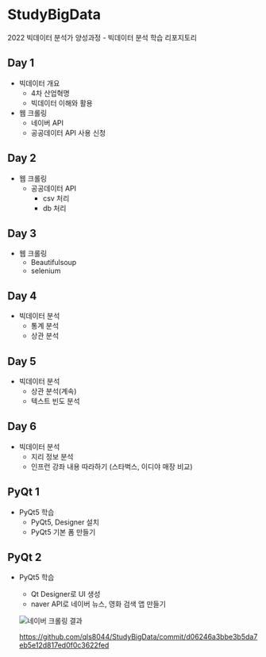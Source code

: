 # StudyBigData
2022 빅데이터 분석가 양성과정 - 빅데이터 분석 학습 리포지토리

## Day 1
- 빅데이터 개요
  - 4차 산업혁명
  - 빅데이터 이해와 활용
- 웹 크롤링
  - 네이버 API
  - 공공데이터 API 사용 신청

## Day 2
- 웹 크롤링
  - 공공데이터 API
    - csv 처리
    - db 처리

## Day 3
- 웹 크롤링
  - Beautifulsoup
  - selenium

## Day 4
- 빅데이터 분석
  - 통계 분석
  - 상관 분석

## Day 5
- 빅데이터 분석
  - 상관 분석(계속)
  - 텍스트 빈도 분석

## Day 6
- 빅데이터 분석
  - 지리 정보 분석
  - 인프런 강좌 내용 따라하기 (스타벅스, 이디야 매장 비교)

## PyQt 1
- PyQt5 학습
  - PyQt5, Designer 설치
  - PyQt5 기본 폼 만들기

## PyQt 2
- PyQt5 학습
  - Qt Designer로 UI 생성
  - naver API로 네이버 뉴스, 영화 검색 앱 만들기
  
  ![네이버 크롤링 결과 ](https://user-images.githubusercontent.com/108312150/185272661-7c69214d-54e8-4d1a-9393-e5040420491a.png)
  
  https://github.com/qls8044/StudyBigData/commit/d06246a3bbe3b5da7eb5e12d817ed0f0c3622fed
